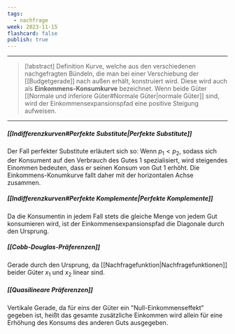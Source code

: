 ```yaml
---
tags:
  - nachfrage
week: 2023-11-15
flashcard: false
publish: true
---
```

***

> [!abstract] Definition
> Kurve, welche aus den verschiedenen nachgefragten Bündeln, die man bei einer Verschiebung der [[Budgetgerade]] nach außen erhält, konstruiert wird. Diese wird auch als **Einkommens-Konsumkurve** bezeichnet.
> Wenn beide Güter [[Normale und inferiore Güter#Normale Güter|normale Güter]] sind, wird der Einkommensexpansionspfad eine positive Steigung aufweisen.

***
##### [[Indifferenzkurven#Perfekte Substitute|Perfekte Substitute]]
Der Fall perfekter Substitute erläutert sich so: Wenn $p_1<p_2$, sodass sich der Konsument auf den Verbrauch des Gutes 1 spezialisiert, wird steigendes Einommen bedeuten, dass er seinen Konsum von Gut 1 erhöht. Die Einkommens-Konumkurve fallt daher mit der horizontalen Achse zusammen.

##### [[Indifferenzkurven#Perfekte Komplemente|Perfekte Komplemente]]
Da die Konsumentin in jedem Fall stets die gleiche Menge von jedem Gut konsumieren wird, ist der Einkommensexpansionspfad die Diagonale durch den Ursprung.

##### [[Cobb-Douglas-Präferenzen]]
Gerade durch den Ursprung, da [[Nachfragefunktion|Nachfragefunktionen]] beider Güter $x_{1}$ und $x_{2}$ linear sind.

##### [[Quasilineare Präferenzen]]
Vertikale Gerade, da für eins der Güter ein "Null-Einkommenseffekt" gegeben ist, heißt das gesamte zusätzliche Einkommen wird allein für eine Erhöhung des Konsums des anderen Guts ausgegeben.
